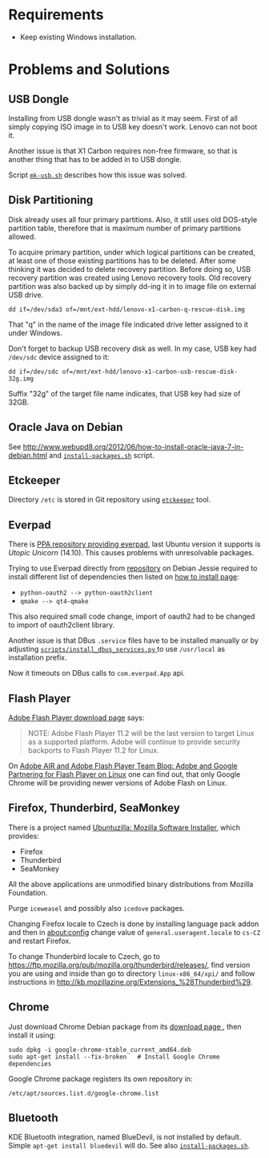 Requirements
============

* Keep existing Windows installation.


Problems and Solutions
======================


USB Dongle
----------

Installing from USB dongle wasn't as trivial as it may seem. First of all
simply copying ISO image in to USB key doesn't work. Lenovo can not boot it.

Another issue is that X1 Carbon requires non-free firmware, so that is another
thing that has to be added in to USB dongle.

Script [`mk-usb.sh`](mk-usb.sh) describes how this issue was solved.


Disk Partitioning
-----------------

Disk already uses all four primary partitions. Also, it still uses old
DOS-style partition table, therefore that is maximum number of primary
partitions allowed.

To acquire  primary partition, under which logical partitions can be created,
at least one of those existing partitions has to be deleted. After some
thinking it was decided to delete recovery partition. Before doing so, USB
recovery partition was created using Lenovo recovery tools. Old recovery
partition was also backed up by simply dd-ing it in to image file on external
USB drive.

    dd if=/dev/sda3 of=/mnt/ext-hdd/lenovo-x1-carbon-q-rescue-disk.img

That "q" in the name of the image file indicated drive letter assigned to it
under Windows.

Don't forget to backup USB recovery disk as well. In my case, USB key had
`/dev/sdc` device assigned to it:

    dd if=/dev/sdc of=/mnt/ext-hdd/lenovo-x1-carbon-usb-rescue-disk-32g.img

Suffix "32g" of the target file name indicates, that USB key had size of 32GB.


Oracle Java on Debian
---------------------

See <http://www.webupd8.org/2012/06/how-to-install-oracle-java-7-in-debian.html>
and [`install-packages.sh`](install-packages.sh) script.


Etckeeper
---------

Directory `/etc` is stored in Git repository using [`etckeeper`][etckeeper]
tool.


Everpad
-------

There is [PPA repository providing everpad][Everpad PPA], last Ubuntu version
it supports is *Utopic Unicorn* (14.10). This causes problems with unresolvable
packages.

Trying to use Everpad directly from [repository][Everpad repository] on Debian
Jessie required to install different list of dependencies then listed on [how
to install page][Everpad: How to install]:

* `python-oauth2 --> python-oauth2client`
* `qmake --> qt4-qmake`

This also required small code change, import of oauth2 had to be changed to
import of oauth2client library.

Another issue is that DBus `.service` files have to be installed manually or by
adjusting [`scripts/install_dbus_services.py`
][Everpad: scripts/install\_dbus\_services.py] to use `/usr/local` as
installation prefix.

Now it timeouts on DBus calls to `com.everpad.App` api.


Flash Player
------------

[Adobe Flash Player download page][] says:

> NOTE: Adobe Flash Player 11.2 will be the last version to target Linux as a
> supported platform. Adobe will continue to provide security backports to
> Flash Player 11.2 for Linux.

On [Adobe AIR and Adobe Flash Player Team Blog: Adobe and Google Partnering for
Flash Player on Linux][Adobe and Google Partnering for Flash Player on Linux]
one can find out, that only Google Chrome will be providing newer versions of
Adobe Flash on Linux.


Firefox, Thunderbird, SeaMonkey
-------------------------------

There is a project named [Ubuntuzilla: Mozilla Software Installer][], which
provides:

* Firefox
* Thunderbird
* SeaMonkey

All the above applications are unmodified binary distributions from Mozilla
Foundation.

Purge `iceweasel` and possibly also `icedove` packages.

Changing Firefox locale to Czech is done by installing language pack addon and
then in <about:config> change value of `general.useragent.locale` to `cs-CZ`
and restart Firefox.

To change Thunderbird locale to Czech, go to
<https://ftp.mozilla.org/pub/mozilla.org/thunderbird/releases/>, find version
you are using and inside than go to directory `linux-x86_64/xpi/` and follow
instructions in <http://kb.mozillazine.org/Extensions_%28Thunderbird%29>.


Chrome
------

Just download Chrome Debian package from its [download page
][Chrome download page], then install it using:

    sudo dpkg -i google-chrome-stable_current_amd64.deb
    sudo apt-get install --fix-broken   # Install Google Chrome dependencies

Google Chrome package registers its own repository in:

    /etc/apt/sources.list.d/google-chrome.list


Bluetooth
---------

KDE Bluetooth integration, named BlueDevil, is not installed by default. Simple
`apt-get install bluedevil` will do. See also
[`install-packages.sh`](install-packages.sh).


[Adobe Flash Player download page]:
  https://get.adobe.com/flashplayer/
[Adobe and Google Partnering for Flash Player on Linux]:
  https://blogs.adobe.com/flashplayer/2012/02/adobe-and-google-partnering-for-flash-player-on-linux.html
[Chrome download page]:
  https://www.google.com/chrome/browser/desktop/
[etckeeper]:
  https://joeyh.name/code/etckeeper/
[Everpad PPA]:
  https://launchpad.net/~nvbn-rm/+archive/ubuntu/ppa
[Everpad repository]:
  https://github.com/nvbn/everpad
[Everpad: How to install]:
  https://github.com/nvbn/everpad/wiki/how-to-install
[Everpad: scripts/install\_dbus\_services.py]:
  https://github.com/nvbn/everpad/blob/develop/scripts/install_dbus_services.py
[Ubuntuzilla: Mozilla Software Installer]:
  http://sourceforge.net/p/ubuntuzilla/wiki/Main_Page/
